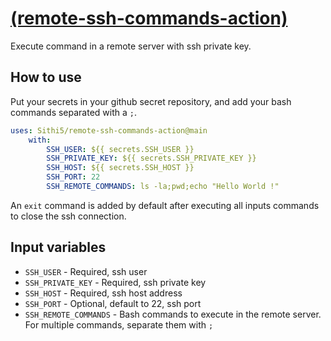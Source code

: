 # [(remote-ssh-commands-action)](https://github.com/Sithi5/remote-ssh-commands-action)

Execute command in a remote server with ssh private key.

## How to use

Put your secrets in your github secret repository, and add your bash commands separated with a `;`.

```yml
uses: Sithi5/remote-ssh-commands-action@main
    with:
        SSH_USER: ${{ secrets.SSH_USER }}
        SSH_PRIVATE_KEY: ${{ secrets.SSH_PRIVATE_KEY }}
        SSH_HOST: ${{ secrets.SSH_HOST }}
        SSH_PORT: 22
        SSH_REMOTE_COMMANDS: ls -la;pwd;echo "Hello World !"
```

An `exit` command is added by default after executing all inputs commands to close the ssh connection.

## Input variables

- `SSH_USER` - Required, ssh user
- `SSH_PRIVATE_KEY` - Required, ssh private key
- `SSH_HOST` - Required, ssh host address
- `SSH_PORT` - Optional, default to 22, ssh port
- `SSH_REMOTE_COMMANDS` - Bash commands to execute in the remote server. For multiple commands, separate them with `;`
